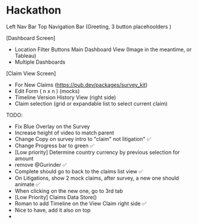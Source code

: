 # Hackathon

Left Nav Bar 
Top Navigation Bar (Greeting, 3 button placehoolders )

[Dashboard Screen]
- Location Filter Buttons
Main Dashboard View (Image in the meantime, or Tableau) 
- Multiple Dashboards

[Claim View Screen]
- For New Claims (https://pub.dev/packages/survey_kit)
- Edit Form ( n x n ) (mocks)
- Timeline Version History View (right side)
- Claim selection (grid or expandable list to select current claim)

 
TODO:
- Fix Blue Overlay on the Survey
- Increase height of video to match parent
- Change Copy on survey intro to "claim" not litigation" ✅
- Change Progress bar to green ✅
- [Low priority] Determine country currency by previous selection for amount
- remove @Gurinder ✅
- Complete should go to back to the claims list view ✅
- On Litigations, show 2 mock claims, after survey, a new one should animate ✅
- When clicking on the new one, go to 3rd tab
- [Low Priority] Claims Data Store()
- Roman to add Timeline on the View Claim right side  ✅
- Nice to have, add it also on top
- 
